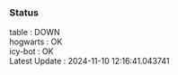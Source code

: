 ### Status


table : DOWN  
hogwarts : OK  
icy-bot : OK  
Latest Update : 2024-11-10 12:16:41.043741
